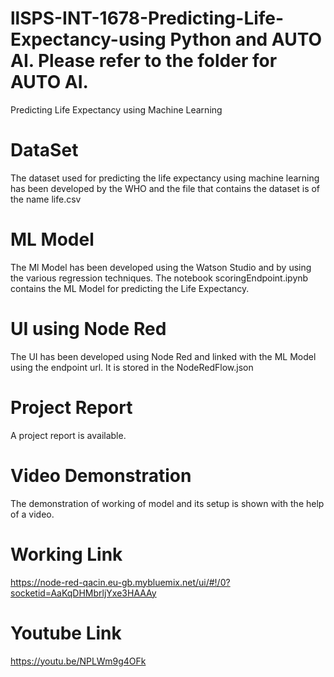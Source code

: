 # llSPS-INT-1678-Predicting-Life-Expectancy-using Python and AUTO AI. Please refer to the folder for AUTO AI.
Predicting Life Expectancy using Machine Learning

# DataSet
The dataset used for predicting the life expectancy using machine learning has been developed by the WHO and the file that contains the dataset is of the name life.csv

# ML Model
The Ml Model has been developed using the Watson Studio and by using the various regression techniques. The notebook scoringEndpoint.ipynb contains the ML Model for predicting the Life Expectancy.

# UI using Node Red
The UI has been developed using Node Red and linked with the ML Model using the endpoint url. It is stored in the NodeRedFlow.json

# Project Report
A project report is available.

# Video Demonstration
The demonstration of working of model and its setup is shown with the help of a video.

# Working Link
https://node-red-qacin.eu-gb.mybluemix.net/ui/#!/0?socketid=AaKqDHMbrljYxe3HAAAy

# Youtube Link
https://youtu.be/NPLWm9g4OFk


